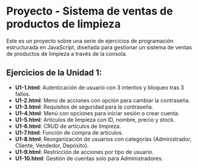 # Proyecto - Sistema de ventas de productos de limpieza

Este es un proyecto sobre una serie de ejercicios de programación estructurada en JavaScript, diseñada para gestionar un sistema de ventas de productos de limpieza a través de la consola.

## Ejercicios de la Unidad 1:

- **U1-1.html**: Autenticación de usuario con 3 intentos y bloqueo tras 3 fallos.
- **U1-2.html**: Menú de acciones con opción para cambiar la contraseña.
- **U1-3.html**: Requisitos de seguridad para la contraseña.
- **U1-4.html**: Menú con opciones para iniciar sesión o crear cuenta.
- **U1-5.html**: Artículos de limpieza con ID, nombre, precio y stock.
- **U1-6.html**: CRUD de artículos de limpieza.
- **U1-7.html**: Función de compra de artículos.
- **U1-8.html**: Reorganización de usuarios con categorías (Administrador, Cliente, Vendedor, Depósito).
- **U1-9.html**: Restricción de acciones por tipo de usuario.
- **U1-10.html**: Gestión de cuentas solo para Administradores.


